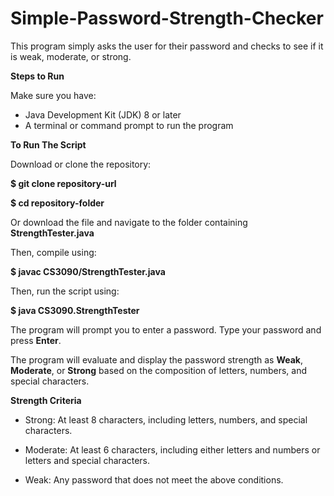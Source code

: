 # Simple-Password-Strength-Checker
This program simply asks the user for their password and checks to see if it is weak, moderate, or strong.

**Steps to Run**

Make sure you have:

- Java Development Kit (JDK) 8 or later
- A terminal or command prompt to run the program


**To Run The Script**

Download or clone the repository:

**$ git clone repository-url**

**$ cd repository-folder**

Or download the file and navigate to the folder containing **StrengthTester.java**


Then, compile using:

**$ javac CS3090/StrengthTester.java**

Then, run the script using:

**$ java CS3090.StrengthTester**


The program will prompt you to enter a password. Type your password and press **Enter**.

The program will evaluate and display the password strength as **Weak**, **Moderate**, or **Strong** based on the composition of letters, numbers, and special characters.


**Strength Criteria**

- Strong: At least 8 characters, including letters, numbers, and special characters.

- Moderate: At least 6 characters, including either letters and numbers or letters and special characters.

- Weak: Any password that does not meet the above conditions.

